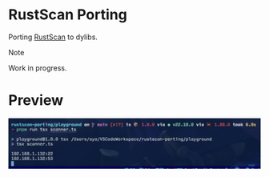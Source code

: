 # RustScan Porting

Porting [RustScan](https://github.com/bee-san/RustScan) to dylibs.

> [!NOTE]
> Work in progress.

# Preview

![preview](.github/preview.png)